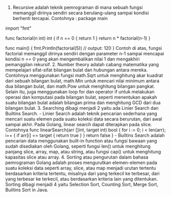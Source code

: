 1. Recursive adalah teknik pemrograman di mana sebuah fungsi memanggil dirinya sendiri secara berulang-ulang sampai kondisi berhenti tercapai. Contohnya : 
package main

import "fmt"

func factorial(n int) int {
    if n == 0 {
        return 1
    }
    return n * factorial(n-1)
}

func main() {
    fmt.Println(factorial(5)) // output: 120
}
Contoh di atas, fungsi factorial memanggil dirinya sendiri dengan parameter n-1 sampai mencapai kondisi n == 0 yang akan mengembalikan nilai 1 dan mengakhiri pemanggilan rekursif.
2. Number theory adalah cabang matematika yang mempelajari sifat-sifat bilangan bulat dan hubungan antara mereka. Contohnya menggunakan fungsi math.Sqrt untuk menghitung akar kuadrat dari sebuah bilangan bulat, math.Min untuk mencari nilai minimum antara dua bilangan bulat, dan math.Pow untuk menghitung bilangan pangkat. Selain itu, juga menggunakan loop for dan operator if untuk melakukan operasi dan komputasi pada bilangan bulat, seperti menentukan apakah suatu bilangan bulat adalah bilangan prima dan menghitung GCD dari dua bilangan bulat.
3. Searching dibagi menjadi 2 yaitu ada Linier Search dan Builtins Search. 
    - Linier Search adalah teknik pencarian sederhana yang mencari suatu elemen pada suatu koleksi data secara     berurutan, dari awal sampai akhir. Pada Golang, linear search dapat diterapkan pada slice. Contohnya 
    func linearSearch(arr []int, target int) bool {
    for i := 0; i < len(arr); i++ {
        if arr[i] == target {
            return true
        }
    }
    return false
    }
    - Builtins Search adalah pencarian data menggunakan built-in function atau fungsi bawaan yang sudah disediakan oleh Golang, seperti fungsi len() untuk menghitung panjang slice, array, map, atau string, atau fungsi cap() untuk menghitung kapasitas slice atau array.
4. Sorting atau pengurutan dalam bahasa pemrograman Golang adalah proses mengurutkan elemen-elemen pada suatu koleksi data seperti array, slice, atau map menjadi urutan tertentu berdasarkan kriteria tertentu, misalnya dari yang terkecil ke terbesar, dari yang terbesar ke terkecil, atau berdasarkan kriteria lain yang ditentukan. Sorting dibagi menjadi 4 yaitu Selection Sort, Counting Sort, Merge Sort, Builtins Sort in Java.
